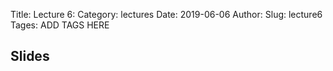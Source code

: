 Title: Lecture 6:
Category: lectures
Date: 2019-06-06
Author: 
Slug: lecture6
Tages: ADD TAGS HERE


## Slides
